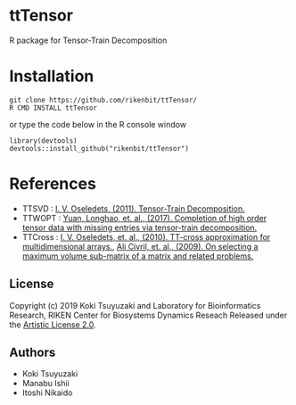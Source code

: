 # ttTensor
R package for Tensor-Train Decomposition

Installation
======
~~~~
git clone https://github.com/rikenbit/ttTensor/
R CMD INSTALL ttTensor
~~~~
or type the code below in the R console window
~~~~
library(devtools)
devtools::install_github("rikenbit/ttTensor")
~~~~

References
======
- TTSVD : [I. V. Oseledets, (2011). Tensor-Train Decomposition.](https://epubs.siam.org/doi/10.1137/090752286)
- TTWOPT : [Yuan, Longhao, et. al., (2017). Completion of high order tensor data with missing entries via tensor-train decomposition.](https://arxiv.org/abs/1709.02641)
- TTCross : [I. V. Oseledets, et. al., (2010). TT-cross approximation for multidimensional arrays.](https://www.sciencedirect.com/science/article/pii/S0024379509003747), [Ali Civril, et. al., (2009). On selecting a maximum volume sub-matrix of a matrix and related problems.](https://www.sciencedirect.com/science/article/pii/S0304397509004101)

## License
Copyright (c) 2019 Koki Tsuyuzaki and Laboratory for Bioinformatics Research, RIKEN Center for Biosystems Dynamics Reseach
Released under the [Artistic License 2.0](http://www.perlfoundation.org/artistic_license_2_0).

## Authors
- Koki Tsuyuzaki
- Manabu Ishii
- Itoshi Nikaido
